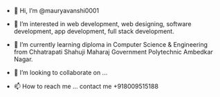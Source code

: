 - 👋 Hi, I’m @mauryavanshi0001
- 👀 I’m interested in web development, web designing, software development, app development, full stack development.

- 🌱 I’m currently learning diploma in Computer Science & Engineering from Chhatrapati Shahuji Maharaj Government Polytechnic Ambedkar Nagar.
- 💞️ I’m looking to collaborate on ...
- 📫 How to reach me ...
    contact me +918009515188

<!---
mauryavanshi0001/mauryavanshi0001 is a ✨ special ✨ repository because its `README.md` (this file) appears on your GitHub profile.
You can click the Preview link to take a look at your changes.
--->

